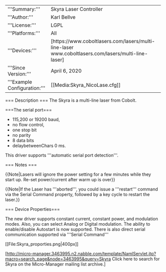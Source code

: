 <table><tr><td>
'''Summary:'''</td><td>Skyra Laser Controller</td></tr>
<tr><td>'''Author:'''</td><td>Karl Bellve  </td></tr>
<tr><td>'''License:'''</td><td>LGPL</td></tr> 
<tr><td>'''Platforms:'''</td><td>All</td></tr>
<tr><td>'''Devices:'''</td><td>[https://www.coboltlasers.com/lasers/multi-line-laser www.coboltlasers.com/lasers/multi-line-laser]</td></tr>
<tr><td>'''Since Version:'''</td><td>April 6, 2020</td></tr>
<tr><td>'''Example Configuration:'''</td><td>[[Media:Skyra_NicoLase.cfg]]</td></tr>
</table>

=== Description === 
The Skyra is a multi-line laser from Cobolt. 

===The serial port===
* 115,200 or 19200 baud, 
* no flow control, 
* one stop bit
* no parity
* 8 data bits
* delaybetweenChars 0 ms. 

This driver supports '''automatic serial port detection'''.

=== Notes ===

{{Note|Lasers will ignore the power setting for a few minutes while they start up. Re-set power/current after warm up is over}}

{{Note|If the Laser has '''aborted''', you could issue a '''restart''' command via the Serial Command property, followed by a key cycle to restart the laser.}}

=== Device Properties===

The new driver supports constant current, constant power, and modulation modes. Also, you can select Analog or Digital modulation. The ability to enable/disable Autostart is now supported. There is also direct serial communication supported via '''Serial Command'''

[[File:Skyra_proporties.png|400px]]

[http://micro-manager.3463995.n2.nabble.com/template/NamlServlet.jtp?macro=search_page&node=3463995&query=Skyra Click here to search for Skyra on the Micro-Manager mailing list archive.]
